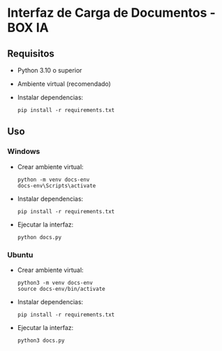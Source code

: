 # Interfaz de Carga de Documentos - BOX IA

## Requisitos

- Python 3.10 o superior
- Ambiente virtual (recomendado)
- Instalar dependencias:

  ```
  pip install -r requirements.txt
  ```

## Uso

### Windows

- Crear ambiente virtual:

  ```
  python -m venv docs-env
  docs-env\Scripts\activate
  ```

- Instalar dependencias:

  ```
  pip install -r requirements.txt
  ```

- Ejecutar la interfaz:

  ```
  python docs.py
  ```

### Ubuntu

- Crear ambiente virtual:

  ```
  python3 -m venv docs-env
  source docs-env/bin/activate
  ```

- Instalar dependencias:

  ```
  pip install -r requirements.txt
  ```

- Ejecutar la interfaz:

  ```
  python3 docs.py
  ```
